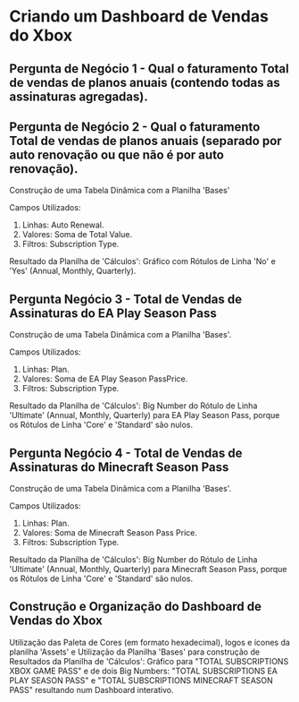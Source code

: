 #  Criando um Dashboard de Vendas do Xbox

## Pergunta de Negócio 1 - Qual o faturamento Total de vendas de planos anuais (contendo todas as assinaturas agregadas).

## Pergunta de Negócio 2 - Qual o faturamento Total de vendas de planos anuais (separado por auto renovação ou que não é por auto renovação).

Construção de uma Tabela Dinâmica com a Planilha 'Bases'

Campos Utilizados:

1. Linhas: Auto Renewal.
2. Valores: Soma de Total Value.
3. Filtros: Subscription Type.

Resultado da Planilha de 'Cálculos': Gráfico com Rótulos de Linha 'No' e 'Yes' (Annual, Monthly, Quarterly).


## Pergunta Negócio 3 - Total de Vendas de Assinaturas do EA Play Season Pass

Construção de uma Tabela Dinâmica com a Planilha 'Bases'.

Campos Utilizados:

1. Linhas: Plan.
2. Valores: Soma de EA Play Season PassPrice.
3. Filtros: Subscription Type.

Resultado da Planilha de 'Cálculos': Big Number do Rótulo de Linha 'Ultimate' (Annual, Monthly, Quarterly) para EA Play Season Pass, porque os Rótulos de Linha 'Core' e 'Standard' são nulos.

## Pergunta Negócio 4 - Total de Vendas de Assinaturas do Minecraft Season Pass

Construção de uma Tabela Dinâmica com a Planilha 'Bases'.

Campos Utilizados:

1. Linhas: Plan.
2. Valores: Soma de Minecraft Season Pass Price.
3. Filtros: Subscription Type.
   
Resultado da Planilha de 'Cálculos': Big Number do Rótulo de Linha 'Ultimate' (Annual, Monthly, Quarterly) para Minecraft Season Pass, porque os Rótulos de Linha 'Core' e 'Standard' são nulos.


## Construção e Organização do Dashboard de Vendas do Xbox

Utilização das Paleta de Cores (em formato hexadecimal), logos e ícones da planilha 'Assets' e Utilização da Planilha 'Bases' para construção de Resultados da Planilha de 'Cálculos': Gráfico para "TOTAL SUBSCRIPTIONS XBOX GAME PASS" e de dois Big Numbers: "TOTAL SUBSCRIPTIONS EA PLAY SEASON PASS" e "TOTAL SUBSCRIPTIONS MINECRAFT SEASON PASS" resultando num Dashboard interativo.


 

